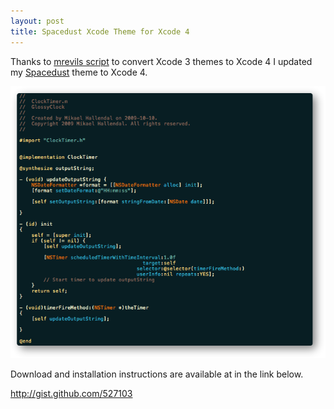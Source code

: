 ```yaml
---
layout: post
title: Spacedust Xcode Theme for Xcode 4
---
```


Thanks to <a href="http://gist.github.com/488120">mrevils script</a> to convert Xcode 3 themes to Xcode 4 I updated my <a href="http://simplyhacking.com/spacedust-xcode-theme.html">Spacedust</a> theme to Xcode 4.

<img src="/images/posts/spacedust-xcode-theme.png"/>

Download and installation instructions are available at in the link below.

<a href="http://gist.github.com/527103">http://gist.github.com/527103</a>